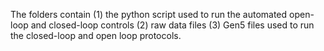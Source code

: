 The folders contain (1) the python script used to run the automated open-loop and closed-loop controls (2) raw data files (3) Gen5 files used to run the closed-loop and open loop protocols. 
